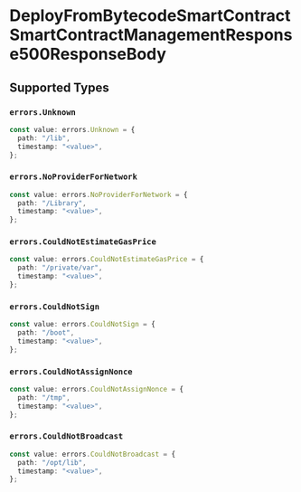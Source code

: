 # DeployFromBytecodeSmartContractSmartContractManagementResponse500ResponseBody


## Supported Types

### `errors.Unknown`

```typescript
const value: errors.Unknown = {
  path: "/lib",
  timestamp: "<value>",
};
```

### `errors.NoProviderForNetwork`

```typescript
const value: errors.NoProviderForNetwork = {
  path: "/Library",
  timestamp: "<value>",
};
```

### `errors.CouldNotEstimateGasPrice`

```typescript
const value: errors.CouldNotEstimateGasPrice = {
  path: "/private/var",
  timestamp: "<value>",
};
```

### `errors.CouldNotSign`

```typescript
const value: errors.CouldNotSign = {
  path: "/boot",
  timestamp: "<value>",
};
```

### `errors.CouldNotAssignNonce`

```typescript
const value: errors.CouldNotAssignNonce = {
  path: "/tmp",
  timestamp: "<value>",
};
```

### `errors.CouldNotBroadcast`

```typescript
const value: errors.CouldNotBroadcast = {
  path: "/opt/lib",
  timestamp: "<value>",
};
```

